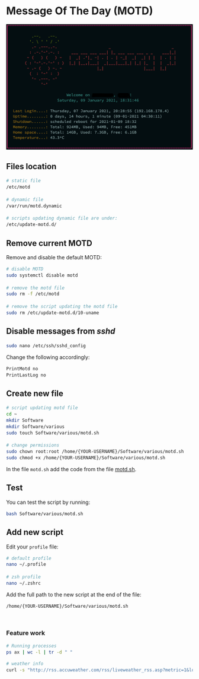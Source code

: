 # Message Of The Day (MOTD)

![motd](../img/motd.png)

## Files location
``` bash
# static file
/etc/motd

# dynamic file
/var/run/motd.dynamic

# scripts updating dynamic file are under:
/etc/update-motd.d/
```

## Remove current MOTD
Remove and disable the default MOTD:
``` bash
# disable MOTD
sudo systemctl disable motd

# remove the motd file
sudo rm -f /etc/motd

# remove the script updating the motd file
sudo rm /etc/update-motd.d/10-uname
```

## Disable messages from *sshd*
``` bash
sudo nano /etc/ssh/sshd_config
```

Change the following accordingly:
``` bash
PrintMotd no
PrintLastLog no
```

## Create new file
``` bash
# script updating motd file
cd ~
mkdir Software
mkdir Software/various
sudo touch Software/various/motd.sh

# change permissions
sudo chown root:root /home/{YOUR-USERNAME}/Software/various/motd.sh
sudo chmod +x /home/{YOUR-USERNAME}/Software/various/motd.sh
```

In the file `motd.sh` add the code from the file [motd.sh](https://github.com/smyrnakis/raspberry-born/blob/main/src/motd.sh).

## Test
You can test the script by running:
``` bash
bash Software/various/motd.sh
```

## Add new script
Edit your `profile` file:

``` bash
# default profile
nano ~/.profile

# zsh profile
nano ~/.zshrc
```

Add the full path to the new script at the end of the file:
``` bash
/home/{YOUR-USERNAME}/Software/various/motd.sh
```

<br>

### Feature work

``` bash
# Running processes
ps ax | wc -l | tr -d " "
```

``` bash
# weather info
curl -s "http://rss.accuweather.com/rss/liveweather_rss.asp?metric=1&locCode=EUR|UK|UK001|NAILSEA|" | sed -n '/Currently:/ s/.*: \(.*\): \([0-9]*\)\([CF]\).*/\2°\3, \1/p'
```